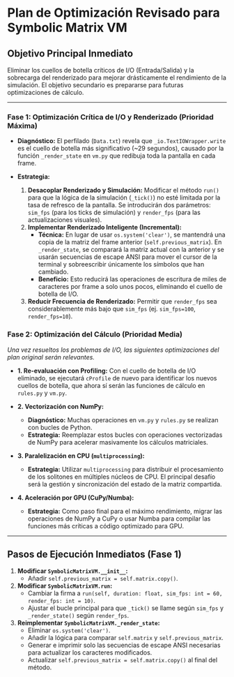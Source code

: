 # Plan de Optimización Revisado para Symbolic Matrix VM

## Objetivo Principal Inmediato
Eliminar los cuellos de botella críticos de I/O (Entrada/Salida) y la sobrecarga del renderizado para mejorar drásticamente el rendimiento de la simulación. El objetivo secundario es prepararse para futuras optimizaciones de cálculo.

---

### **Fase 1: Optimización Crítica de I/O y Renderizado (Prioridad Máxima)**

*   **Diagnóstico:** El perfilado (`Data.txt`) revela que `_io.TextIOWrapper.write` es el cuello de botella más significativo (~29 segundos), causado por la función `_render_state` en `vm.py` que redibuja toda la pantalla en cada frame.

*   **Estrategia:**
    1.  **Desacoplar Renderizado y Simulación:** Modificar el método `run()` para que la lógica de la simulación (`_tick()`) no esté limitada por la tasa de refresco de la pantalla. Se introducirán dos parámetros: `sim_fps` (para los ticks de simulación) y `render_fps` (para las actualizaciones visuales).
    2.  **Implementar Renderizado Inteligente (Incremental):**
        *   **Técnica:** En lugar de usar `os.system('clear')`, se mantendrá una copia de la matriz del frame anterior (`self.previous_matrix`). En `_render_state`, se comparará la matriz actual con la anterior y se usarán secuencias de escape ANSI para mover el cursor de la terminal y sobreescribir únicamente los símbolos que han cambiado.
        *   **Beneficio:** Esto reducirá las operaciones de escritura de miles de caracteres por frame a solo unos pocos, eliminando el cuello de botella de I/O.
    3.  **Reducir Frecuencia de Renderizado:** Permitir que `render_fps` sea considerablemente más bajo que `sim_fps` (ej. `sim_fps=100`, `render_fps=10`).

### **Fase 2: Optimización del Cálculo (Prioridad Media)**

*Una vez resueltos los problemas de I/O, las siguientes optimizaciones del plan original serán relevantes.*

*   **1. Re-evaluación con Profiling:** Con el cuello de botella de I/O eliminado, se ejecutará `cProfile` de nuevo para identificar los nuevos cuellos de botella, que ahora sí serán las funciones de cálculo en `rules.py` y `vm.py`.

*   **2. Vectorización con NumPy:**
    *   **Diagnóstico:** Muchas operaciones en `vm.py` y `rules.py` se realizan con bucles de Python.
    *   **Estrategia:** Reemplazar estos bucles con operaciones vectorizadas de NumPy para acelerar masivamente los cálculos matriciales.

*   **3. Paralelización en CPU (`multiprocessing`):**
    *   **Estrategia:** Utilizar `multiprocessing` para distribuir el procesamiento de los solitones en múltiples núcleos de CPU. El principal desafío será la gestión y sincronización del estado de la matriz compartida.

*   **4. Aceleración por GPU (CuPy/Numba):**
    *   **Estrategia:** Como paso final para el máximo rendimiento, migrar las operaciones de NumPy a CuPy o usar Numba para compilar las funciones más críticas a código optimizado para GPU.

---

## Pasos de Ejecución Inmediatos (Fase 1)

1.  **Modificar `SymbolicMatrixVM.__init__`:**
    *   Añadir `self.previous_matrix = self.matrix.copy()`.
2.  **Modificar `SymbolicMatrixVM.run`:**
    *   Cambiar la firma a `run(self, duration: float, sim_fps: int = 60, render_fps: int = 10)`.
    *   Ajustar el bucle principal para que `_tick()` se llame según `sim_fps` y `_render_state()` según `render_fps`.
3.  **Reimplementar `SymbolicMatrixVM._render_state`:**
    *   Eliminar `os.system('clear')`.
    *   Añadir la lógica para comparar `self.matrix` y `self.previous_matrix`.
    *   Generar e imprimir solo las secuencias de escape ANSI necesarias para actualizar los caracteres modificados.
    *   Actualizar `self.previous_matrix = self.matrix.copy()` al final del método.
